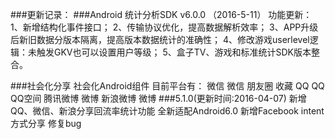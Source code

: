 ###更新记录：
###Android 统计分析SDK v6.0.0 （2016-5-11）
    功能更新：
    1、新增结构化事件接口；
    2、传输协议优化，提高数据解析效率；
    3、APP升级后新旧数据分版本隔离，提高版本数据统计的准确性；
    4、修改游戏userlevel逻辑：未触发GKV也可以设置用户等级；
    5、盒子TV、游戏和标准统计SDK版本整合。
    
###社会化分享 社会化Android组件 
目前平台有：
微信 微信 朋友圈 收藏
QQ  QQ QQ空间
腾讯微博 微博
新浪微博 微博
###5.1.0(更新时间:2016-04-07)
    新增QQ、微信、新浪分享回流率统计功能
    全新适配Android6.0
    新增Facebook intent方式分享
    修复bug
